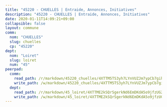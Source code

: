 ```yaml
---
title: "45220 - CHUELLES | Entraide, Annonces, Initiatives"
description: "45220 - CHUELLES | Entraide, Annonces, Initiatives"
date: 2020-01-11T14:09:21+09:00
collapsible: false
layout: commune
comm:
  nom: "CHUELLES"
  slug: chuelles
  cp: "45220"
dept:
  nom: "Loiret"
  slug: loiret
  num: "45"
peerpad:
  comm:
    read_path: /r/markdown/45220_chuelles/4XTTM5TS3yh7LYnVUZJm7ypCb7gihj1GT2uUxxzu1hhomyHvy
    write_path: /w/markdown/45220_chuelles/4XTTM5TS3yh7LYnVUZJm7ypCb7gihj1GT2uUxxzu1hhomyHvy-K3TgUA7FiPtVx39cV3Lz9Zv7VSA8S6Sbp3EXovHexe2RYwLRBxQPZ654Rq7BtB8MrLcm3fXg3iNxdw3iFF5LCbgZYam8uWYyWGsLcu4NCgdK1veCdZvPPWWJKfNfBNKy9TyXr8HP
  dept:
    read_path: /r/markdown/45_loiret/4XTTME2kSQrSgerkNd6EmDKdA5o9jfzUG2SAG8C2qVYb3YXN4
    write_path: /w/markdown/45_loiret/4XTTME2kSQrSgerkNd6EmDKdA5o9jfzUG2SAG8C2qVYb3YXN4-K3TgULpEDoP6p5UphGUnEGQQDb2AQTj81Z2trE1ZVsdtBZSXUbkVLE9oEias3DdMz5vmgxRH8ErfnuyVj2VYfJxxhBMoq5ZxQCDrb2jTVFkww5uEThgDKwT8pF9LfJGTpqNraKjJ
---
```


